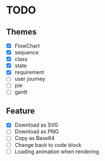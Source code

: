 # TODO

## Themes

- [x] FlowChart
- [x] sequence
- [x] class
- [x] state
- [x] requirement
- [ ] user journey
- [ ] pie
- [ ] gantt

## Feature

- [x] Download as SVG
- [ ] Download as PNG
- [ ] Copy as Base64
- [ ] Change back to code block
- [ ] Loading animation when rendering
